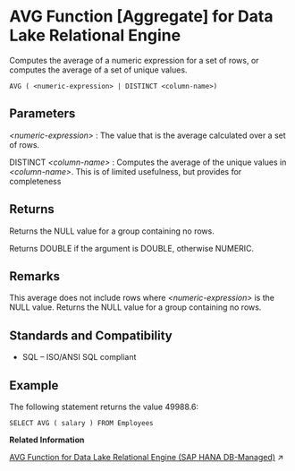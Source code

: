 <!-- loioa535f04784f2101590f89a693842c970 -->

# AVG Function \[Aggregate\] for Data Lake Relational Engine

Computes the average of a numeric expression for a set of rows, or computes the average of a set of unique values.



```
AVG ( <numeric-expression> | DISTINCT <column-name>)
```



<a name="loioa535f04784f2101590f89a693842c970__AVG_parm1"/>

## Parameters

 *<numeric-expression\>*
 :   The value that is the average calculated over a set of rows.

  DISTINCT *<column-name\>*
 :   Computes the average of the unique values in *<column-name\>*. This is of limited usefulness, but provides for completeness

 

<a name="loioa535f04784f2101590f89a693842c970__AVG_returns1"/>

## Returns

Returns the NULL value for a group containing no rows.

Returns DOUBLE if the argument is DOUBLE, otherwise NUMERIC.



<a name="loioa535f04784f2101590f89a693842c970__AVG_remarks1"/>

## Remarks

This average does not include rows where *<numeric-expression\>* is the NULL value. Returns the NULL value for a group containing no rows.



<a name="loioa535f04784f2101590f89a693842c970__AVG_standards1"/>

## Standards and Compatibility

-   SQL – ISO/ANSI SQL compliant



<a name="loioa535f04784f2101590f89a693842c970__AVG_example1"/>

## Example

The following statement returns the value 49988.6:

```
SELECT AVG ( salary ) FROM Employees
```

**Related Information**  


[AVG Function for Data Lake Relational Engine (SAP HANA DB-Managed)](https://help.sap.com/viewer/a898e08b84f21015969fa437e89860c8/2023_1_QRC/en-US/cfa9951f7f2849798b476c280c824ffb.html "Computes the average of a numeric expression for a set of rows, or computes the average of a set of unique values.") :arrow_upper_right:

